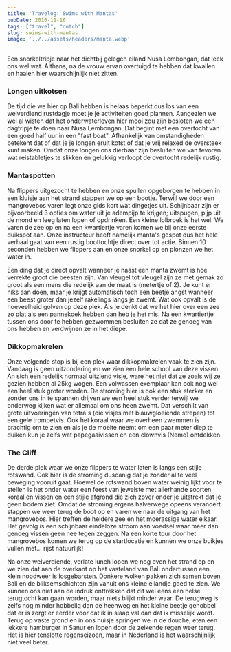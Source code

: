 ```yaml
---
title: 'Travelog: Swims with Mantas'
pubDate: 2016-11-16
tags: ["travel", "dutch"]
slug: swims-with-mantas
image: '../../assets/headers/manta.webp'
---
```


Een snorkeltripje naar het dichtbij gelegen eiland Nusa Lembongan, dat leek ons wel wat. Althans, na de vrouw ervan overtuigd te hebben dat kwallen en haaien hier waarschijnlijk niet zitten.

### Longen uitkotsen

De tijd die we hier op Bali hebben is helaas beperkt dus los van een welverdiend rustdagje moet je je activiteiten goed plannen. Aangezien we wel al wisten dat het onderwaterleven hier mooi zou zijn besloten we een dagtripje te doen naar Nusa Lembongan. Dat begint met een overtocht van een goed half uur in een "fast boat". Afhankelijk van omstandigheden betekent dat of dat je je longen eruit kotst of dat je vrij relaxed de oversteek kunt maken. Omdat onze longen ons dierbaar zijn besluiten we van tevoren wat reistabletjes te slikken en gelukkig verloopt de overtocht redelijk rustig.

### Mantaspotten

Na flippers uitgezocht te hebben en onze spullen opgeborgen te hebben in een kluisje aan het strand stappen we op een bootje. Terwijl we door een mangrovebos varen legt onze gids kort wat dingetjes uit. Schijnbaar zijn er bijvoorbeeld 3 opties om water uit je adempijp te krijgen; uitspugen, pijp uit de mond en leeg laten lopen of opdrinken. Een kleine lolbroek is het wel. We varen de zee op en na een kwartiertje varen komen we bij onze eerste duikspot aan. Onze instructeur heeft namelijk manta's gespot dus het hele verhaal gaat van een rustig boottochtje direct over tot actie. Binnen 10 seconden hebben we flippers aan en onze snorkel op en plonzen we het water in.

Een ding dat je direct opvalt wanneer je naast een manta zwemt is hoe verrekte groot die beesten zijn. Van vleugel tot vleugel zijn ze met gemak zo groot als een mens die redelijk aan de maat is (metertje of 2). Je kunt er niks aan doen, maar je krijgt automatisch toch een beetje angst wanneer een beest groter dan jezelf rakelings langs je zwemt. Wat ook opvalt is de hoeveelheid golven op deze plek. Als je denkt dat we het hier over een zee zo plat als een pannekoek hebben dan heb je het mis. Na een kwartiertje tussen ons door te hebben gezwommen besluiten ze dat ze genoeg van ons hebben en verdwijnen ze in het diepe.

### Dikkopmakrelen

Onze volgende stop is bij een plek waar dikkopmakrelen vaak te zien zijn. Vandaag is geen uitzondering en we zien een hele school van deze vissen. An sich een redelijk normaal uitziend visje, ware het niet dat ze zoals wij ze gezien hebben al 25kg wogen. Een volwassen exemplaar kan ook nog wel een heel stuk groter worden. De stroming hier is ook een stuk sterker en zonder ons in te spannen drijven we een heel stuk verder terwijl we onderweg kijken wat er allemaal om ons heen zwemt. Dat verschilt van grote uitvoeringen van tetra's (die visjes met blauwgloeiende strepen) tot een gele trompetvis. Ook het koraal waar we overheen zwemmen is prachtig om te zien en als je de moeite neemt om een paar meter diep te duiken kun je zelfs wat papegaaivissen en een clownvis (Nemo) ontdekken.

### The Cliff

De derde plek waar we onze flippers te water laten is langs een stijle rotswand. Ook hier is de stroming dusdanig dat je zonder al te veel beweging vooruit gaat. Hoewel de rotswand boven water weinig lijkt voor te stellen is het onder water een feest van jewelste met allerhande soorten koraal en vissen en een stijle afgrond die zich zover onder je uitstrekt dat je geen bodem ziet. Omdat de stroming ergens halverwege opeens verandert stappen we weer terug de boot op en varen we naar de uitgang van het mangrovebos. Hier treffen de heldere zee en het moerassige water elkaar. Het gevolg is een schijnbaar eindeloze stroom aan voedsel waar meer dan genoeg vissen geen nee tegen zeggen. Na een korte tour door het mangrovebos komen we terug op de startlocatie en kunnen we onze buikjes vullen met... rijst natuurlijk!

Na onze welverdiende, verlate lunch lopen we nog even het strand op en we zien dat aan de overkant op het vasteland van Bali ondertussen een klein noodweer is losgebarsten. Donkere wolken pakken zich samen boven Bali en de bliksemschichten zijn vanuit ons kleine eilandje goed te zien. We kunnen ons niet aan de indruk onttrekken dat dit wel eens een helse terugtocht kan gaan worden, maar niets blijkt minder waar. De terugweg is zelfs nog minder hobbelig dan de heenweg en het kleine beetje gehobbel dat er is zorgt er eerder voor dat ik in slaap val dan dat ik misselijk wordt. Terug op vaste grond en in ons huisje springen we in de douche, eten een lekkere hamburger in Sanur en lopen door de zeikende regen weer terug. Het is hier tenslotte regenseizoen, maar in Nederland is het waarschijnlijk niet veel beter.
